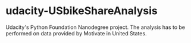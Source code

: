 # udacity-USbikeShareAnalysis
Udacity's Python Foundation Nanodegree project. The analysis has to be performed on data provided by Motivate in United States.
